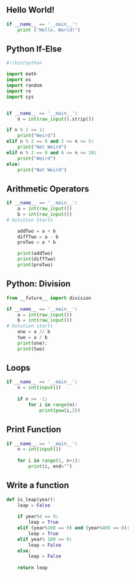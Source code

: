 ## Hello World!
``` python
if __name__ == '__main__':
    print ("Hello, World!")
```

## Python If-Else
```python
#!/bin/python

import math
import os
import random
import re
import sys


if __name__ == '__main__':
    n = int(raw_input().strip())

if n % 2 == 1:
    print("Weird")
elif n % 2 == 0 and 2 <= n <= 5:
    print("Not Weird")
elif n % 2 == 0 and 6 <= n <= 20:
    print("Weird")
else:
    print("Not Weird")

```

## Arithmetic Operators
```python
if __name__ == '__main__':
    a = int(raw_input())
    b = int(raw_input())
# Solution Starts

    addTwo = a + b
    diffTwo = a - b
    proTwo = a * b

    print(addTwo)
    print(diffTwo)
    print(proTwo)

```

## Python: Division
```python
from __future__ import division

if __name__ == '__main__':
    a = int(raw_input())
    b = int(raw_input())
# Solution starts
    one = a // b
    two = a / b
    print(one);
    print(two)
```

## Loops
```python
if __name__ == '__main__':
    n = int(input())
    
    if n >= -1:
        for i in range(n):
            print(pow(i,2))
```

## Print Function
```python
if __name__ == '__main__':
    n = int(input())
    
    for i in range(1, n+1):
        print(i, end="")
```

## Write a function
```python
def is_leap(year):
    leap = False
    
    if year%4 == 0:
        leap = True
    elif (year%100 == 0) and (year%400 == 0):
        leap = True
    elif year% 100 == 0:
        leap = False
    else:
        leap = False
    
    return leap
```